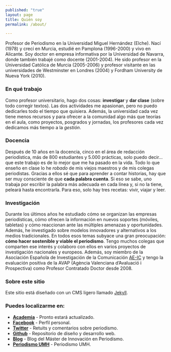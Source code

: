 ```yaml
---
published: "true"
layout: page
title: Quién soy
permalink: /about/

---
```


<div class="message">
Profesor de Periodismo en la Universidad Miguel Hernández (Elche). Nací (1978) y crecí en Murcia, estudié en Pamplona (1996-2000) y vivo en Alicante. Soy doctor en empresa informativa por la Universidad de Navarra, donde también trabajé como docente (2001-2004). He sido profesor en la Universidad Católica de Murcia (2005-2006) y profesor visitante en las universidades de Westminster en Londres (2004) y Fordham University de Nueva York (2010).
</div> 

### En qué trabajo

Como profesor universitario, hago dos cosas: **investigar** y **dar clase** (sobre todo corregir textos). Las dos actividades me apasionan, pero no puedo dedicarles todo el tiempo que quisiera. Además, la universidad cada vez tiene menos recursos y para ofrecer a la comunidad algo más que teorías en el aula, como proyectos, posgrados y jornadas, los profesores cada vez dedicamos más tiempo a la *gestión*. 

### Docencia

Después de 10 años en la docencia, cinco en el área de redacción periodística, más de 800 estudiantes y 5.000 prácticas, solo puedo decir... que este trabajo es de lo mejor que me ha pasado en la vida. Todo lo que enseño en clase lo he *robado* de mis viejos maestros y de mis colegas periodistas. Gracias a ellos sé que para aprender a contar historias, hay que ser muy consciente de que **cada palabra cuenta**. Si eso se sabe, uno trabaja por escribir la palabra más adecuada en cada línea y, si no la tiene, peleará hasta encontrarla. Para eso, solo hay tres recetas: vivir, viajar y leer.

### Investigación

Durante los últimos años he estudiado cómo se organizan las empresas periodísticas, cómo ofrecen la información en nuevos soportes (móviles, tabletas) y cómo reaccionan ante las múltiples amenazas y oportunidades. Además, he investigado sobre modelos innovadores y alternativos a los medios tradicionales. En todos esos temas subyace una gran preocupación: **cómo hacer sostenible y viable el periodismo**. Tengo muchos colegas que comparten ese interés y colaboro con ellos en varios proyectos de investigación nacionales y europeos. Además, soy miembro de la Asociación Española de Investigación de la Comunicación [AE-IC](http://www.ae-ic.org/) y tengo la evaluación positiva de la AVAP (Agència Valenciana d’Avaluació i Prospectiva) como Profesor Contratado Doctor desde 2008.

### Sobre este sitio

Este sitio está diseñado con un CMS ligero llamado [Jekyll](http://jekyllrb.com). 

### Puedes localizarme en:

* **[Academia](http://umh-es.academia.edu/MiguelCarvajal)** - Pronto estará actualizado.
* **[Facebook](http://facebook.com/carvajal.miguel)** - Perfil personal.
* **[Twitter](http://twitter.com/sintomatico)** - Retuits y comentarios sobre periodismo.
* **[Github](http://github.com/miguelcarvajal)** - Repositorio de diseño y desarrollo web.
* **[Blog](http://mip.umh.es/blog)** - Blog del Máster de Innovación en Periodismo.
* **[Periodismo UMH](http://periodismo.umh.es)** - Periodismo UMH.
